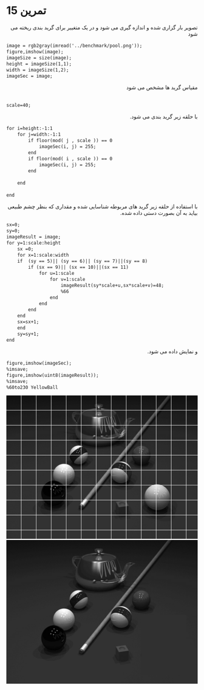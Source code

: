 # تمرین 15


<div dir="rtl">
 تصویر بار گزاری شده و اندازه گیری می شود و در یک متغییر برای گرید بندی ریخته می شود
</div>

```
image = rgb2gray(imread('../benchmark/pool.png'));
figure,imshow(image);
imageSize = size(image);
height = imageSize(1,1);
width = imageSize(1,2);
imageSec = image;
```

<div dir="rtl">
 مقیاس گرید ها مشخص می شود
</div>

```

scale=40;
```

<div dir="rtl">
 با حلقه زیر گرید بندی می شود.
</div>


```
for i=height:-1:1
    for j=width:-1:1
        if floor(mod( j , scale )) == 0 
            imageSec(i, j) = 255;
        end
        if floor(mod( i , scale )) == 0 
            imageSec(i, j) = 255;
        end
        
    end
   
end
```

<div dir="rtl">
 با استفاده از حلقه زیر گرید های مربوطه شناسایی شده و مقداری که بنظر چشم طبیعی بیاید به آن بصورت دستی داده شده. 
</div>

```
sx=0;
sy=0;
imageResult = image;
for y=1:scale:height
    sx =0;
    for x=1:scale:width
    if  (sy == 5)|| (sy == 6)|| (sy == 7)||(sy == 8)
        if (sx == 9)|| (sx == 10)||(sx == 11)
            for u=1:scale
                for v=1:scale
                    imageResult(sy*scale+u,sx*scale+v)=48;
                    %66
                end
            end
        end            
    end
    sx=sx+1;        
    end
    sy=sy+1;   
end
```

<div dir="rtl">
 و نمایش داده می شود.
</div>
        

```
figure,imshow(imageSec);
%imsave;
figure,imshow(uint8(imageResult));
%imsave;
%60to230 YellowBall
```

![output](t15-sec.png)
![output](t15.png)
